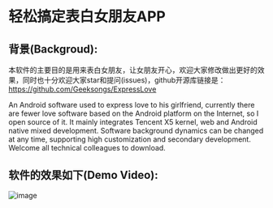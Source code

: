 # 轻松搞定表白女朋友APP

## 背景(Backgroud):
本软件的主要目的是用来表白女朋友，让女朋友开心，欢迎大家修改做出更好的效果，同时也十分欢迎大家star和提问(issues)，github开源库链接是：
https://github.com/Geeksongs/ExpressLove

An Android software used to express love to his girlfriend, currently there are fewer love software based on the Android platform on the Internet, so I open source of it. It mainly integrates Tencent X5 kernel, web and Android native mixed development. Software background dynamics can be changed at any time, supporting high customization and secondary development. Welcome all technical colleagues to download.

## 软件的效果如下(Demo Video):

![image](https://github.com/Geeksongs/ExpressLove/blob/master/yanshi.gif)

